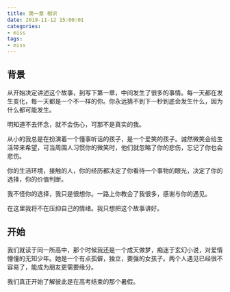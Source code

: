 ```yaml
---
title: 第一章 相识
date: 2019-11-12 15:00:01
categories:
- miss
tags:
- miss
---
```


## 背景

从开始决定讲述这个故事，到写下第一章，中间发生了很多的事情。每一天都在发生变化，每一天都是一个不一样的你。你永远猜不到下一秒到底会发生什么，因为什么都可能发生。

明知道不去怀念，就不会伤心，可那不是真实的我。

从小的我总是在扮演着一个懂事听话的孩子，是一个爱笑的孩子。诚然微笑会给生活带来希望，可当周围人习惯你的微笑时，他们就忽略了你的悲伤，忘记了你也会悲伤。

你的生活环境，接触的人，你的经历都决定了你看待一个事物的眼光，决定了你的选择，你的价值判断。

我不怪你的选择，我只是很想你。一路上你教会了我很多，感谢与你的遇见。

在这里我将不在压抑自己的情绪。我只想把这个故事讲好。

## 开始

我们就读于同一所高中，那个时候我还是一个成天做梦，痴迷于玄幻小说，对爱情懵懂的无知少年。她是一个有点孤僻，独立，要强的女孩子。两个人遇见已经很不容易了，能成为朋友更需要缘分。

我们真正开始了解彼此是在高考结束的那个暑假。
